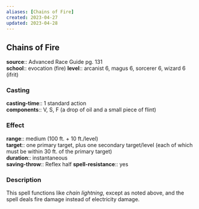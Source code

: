 ```yaml
---
aliases: [Chains of Fire]
created: 2023-04-27
updated: 2023-04-28
---
```


## Chains of Fire

**source**:: Advanced Race Guide pg. 131  
**school**:: evocation (fire)
**level**:: arcanist 6, magus 6, sorcerer 6, wizard 6 (ifrit)

### Casting

**casting-time**:: 1 standard action  
**components**:: V, S, F (a drop of oil and a small piece of flint)

### Effect

**range**:: medium (100 ft. + 10 ft./level)  
**target**:: one primary target, plus one secondary target/level (each of which must be within 30 ft. of the primary target)  
**duration**:: instantaneous  
**saving-throw**:: Reflex half
**spell-resistance**:: yes

### Description

This spell functions like *chain lightning*, except as noted above, and the spell deals fire damage instead of electricity damage.

